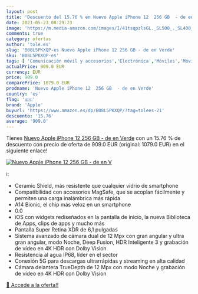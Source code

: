 ```yaml
---
layout: post
title: 'Descuento del 15.76 % en Nuevo Apple iPhone 12  256 GB  - de en V'
date: 2021-05-23 08:29:23
image: 'https://m.media-amazon.com/images/I/41tsqpzlsGL._SL500_._SL400_.jpg'
comments: true
category: ofertas
author: 'tole.es'
slug: 'B08L5PKXQP-es Nuevo Apple iPhone 12 256 GB - de en Verde'
sku: 'B08L5PKXQP-es'
tags: [ 'Comunicación móvil y accesorios','Electrónica','Móviles','Móviles y smartphones libres','apple','iphone', ]
actualPrice: 909.0 EUR
currency: EUR
price: 909.0
comparePrice: 1079.0 EUR
prodname: 'Nuevo Apple iPhone 12  256 GB  - de en Verde'
country: 'es'
flag: '🇪🇸'
brand: 'Apple'
buyurl: 'https://www.amazon.es/dp/B08L5PKXQP/?tag=tolees-21'
descuento: '15.76'
average: '909.0'
---
```


Tienes [Nuevo Apple iPhone 12  256 GB  - de en Verde](https://www.amazon.es/dp/B08L5PKXQP/?tag=tolees-21) con un 15.76 % de descuento con precio de oferta de 909.0 EUR (original: 1079.0 EUR) en el siguiente enlace!

[![Nuevo Apple iPhone 12  256 GB  - de en V](https://m.media-amazon.com/images/I/41tsqpzlsGL._SL500_._SL400_.jpg)](https://www.amazon.es/dp/B08L5PKXQP/?tag=tolees-21)

ℹ️:

- Ceramic Shield, más resistente que cualquier vidrio de smartphone
- Compatibilidad con accesorios MagSafe, que se acoplan fácilmente y permiten una carga inalámbrica más rápida
- A14 Bionic, el chip más veloz en un smartphone
- 0.0
- iOS con widgets rediseñados en la pantalla de inicio, la nueva Biblioteca de Apps, clips de apps y mucho más
- Pantalla Super Retina XDR de 6,1 pulgadas
- Sistema avanzado de cámara dual de 12 Mpx con gran angular y ultra gran angular, modo Noche, Deep Fusion, HDR Inteligente 3 y grabación de vídeo en 4K HDR con Dolby Vision
- Resistencia al agua IP68, líder en el sector
- Conexión 5G para descargas ultrarrápidas y streaming en alta calidad
- Cámara delantera TrueDepth de 12 Mpx con modo Noche y grabación de vídeo en 4K HDR con Dolby Vision

[🛒 Accede a la oferta!!](https://www.amazon.es/dp/B08L5PKXQP/?tag=tolees-21)
